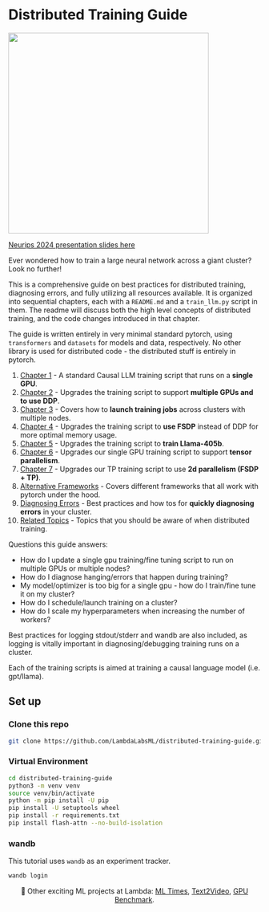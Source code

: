 # Distributed Training Guide

<img src="https://lambdalabs.com/hubfs/distriubuted-training-guide.png" width="400px" />

[Neurips 2024 presentation slides here](https://docs.google.com/presentation/d/1ANMmkOGaruYKTvhnsAbZgI9GrdMliNvibWGuNYw6HX8/edit?usp=sharing)

Ever wondered how to train a large neural network across a giant cluster? Look no further!

This is a comprehensive guide on best practices for distributed training, diagnosing errors, and fully utilizing all resources available. It is organized into sequential chapters, each with a `README.md` and a `train_llm.py` script in them. The readme will discuss both the high level concepts of distributed training, and the code changes introduced in that chapter.

The guide is written entirely in very minimal standard pytorch, using `transformers` and `datasets` for models and data, respectively. No other library is used for distributed code - the distributed stuff is entirely in pytorch.

1. [Chapter 1](./01-single-gpu/) - A standard Causal LLM training script that runs on a **single GPU**.
2. [Chapter 2](./02-distributed-data-parallel/) - Upgrades the training script to support **multiple GPUs and to use DDP**.
3. [Chapter 3](./03-job-launchers/) - Covers how to **launch training jobs** across clusters with multiple nodes.
4. [Chapter 4](./04-fully-sharded-data-parallel/) - Upgrades the training script to **use FSDP** instead of DDP for more optimal memory usage.
5. [Chapter 5](./05-training-llama-405b/) - Upgrades the training script to **train Llama-405b**.
6. [Chapter 6](./06-tensor-parallel/) - Upgrades our single GPU training script to support **tensor parallelism**.
7. [Chapter 7](./06-2d-parallel/) - Upgrades our TP training script to use **2d parallelism (FSDP + TP)**.
8. [Alternative Frameworks](./alternative-frameworks/) - Covers different frameworks that all work with pytorch under the hood.
9. [Diagnosing Errors](./diagnosing-errors/) - Best practices and how tos for **quickly diagnosing errors** in your cluster.
10. [Related Topics](./related-topics/) - Topics that you should be aware of when distributed training.


Questions this guide answers:

- How do I update a single gpu training/fine tuning script to run on multiple GPUs or multiple nodes?
- How do I diagnose hanging/errors that happen during training?
- My model/optimizer is too big for a single gpu - how do I train/fine tune it on my cluster?
- How do I schedule/launch training on a cluster?
- How do I scale my hyperparameters when increasing the number of workers?

Best practices for logging stdout/stderr and wandb are also included, as logging is vitally important in diagnosing/debugging training runs on a cluster.

Each of the training scripts is aimed at training a causal language model (i.e. gpt/llama).

## Set up

### Clone this repo

```bash
git clone https://github.com/LambdaLabsML/distributed-training-guide.git
```

### Virtual Environment

```bash
cd distributed-training-guide
python3 -m venv venv
source venv/bin/activate
python -m pip install -U pip
pip install -U setuptools wheel
pip install -r requirements.txt
pip install flash-attn --no-build-isolation
```

### wandb

This tutorial uses `wandb` as an experiment tracker.

```bash
wandb login
```

<p align="center">
🦄 Other exciting ML projects at Lambda: <a href="https://news.lambdalabs.com/news/today">ML Times</a>, <a href="https://lambdalabsml.github.io/Open-Sora/introduction/">Text2Video</a>, <a href="https://lambdalabs.com/gpu-benchmarks">GPU Benchmark</a>.
</p>
